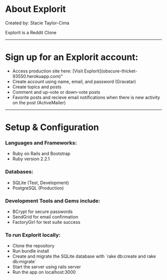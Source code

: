 <h1>About Explorit</h1>
  <p>Created by: Stacie Taylor-Cima</p>
  <p>Explorit is a Reddit Clone</p>

<hr>

<h1>Sign up for an Explorit account:</h1>
    <ul>
      <li>Access production site here: [Visit Explorit](obscure-thicket-93550.herokuapp.com)"
      <li>Create account using name, email, and password (Gravatar)</li>
      <li>Create topics and posts</li>
      <li>Comment and up-vote or down-vote posts</li>
      <li>Favorite posts and recieve email notifications when there is new activity on the post (ActiveMailer)</li>
    </ul>

<hr>

<h1>Setup & Configuration</h1>
  <h3>Languages and Frameworks:</h2>
    <ul>
      <li>Ruby on Rails and Bootstrap</li>
      <li>Ruby version 2.2.1</li>
    </ul>
  <h3>Databases:</h2>
    <ul>
      <li>SQLite (Test, Development)</li>
      <li>PostgreSQL (Production)</li>
    </ul>
  <h3>Development Tools and Gems include:</h2>
    <ul>
      <li>BCrypt for secure passwords</li>
      <li>SendGrid for email confirmation</li>
      <li>FactoryGirl for test suite success</li>
    </ul>
  <h3>To run Explorit locally:</h3>
    <ul>
      <li>Clone the repository</li>
      <li>Run bundle install</li>
      <li>Create and migrate the SQLite database with `rake db:create and rake db:migrate`</li>
      <li>Start the server using rails server</li>
      <li>Run the app on localhost:3000</li>
    </ul>
